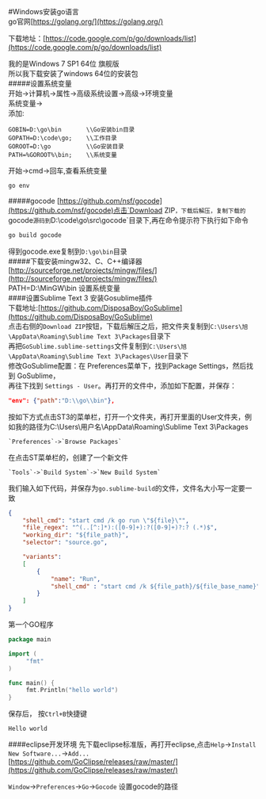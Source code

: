 #Windows安装go语言      
go官网[https://golang.org/](https://golang.org/)         

下载地址：[https://code.google.com/p/go/downloads/list](https://code.google.com/p/go/downloads/list)                    

我的是Windows 7 SP1 64位 旗舰版            
所以我下载安装了windows 64位的安装包           
#####设置系统变量         
开始->计算机->属性->高级系统设置->高级->环境变量           
系统变量->              
添加: 
```text
GOBIN=D:\go\bin       \\Go安装bin目录
GOPATH=D:\code\go;    \\工作目录
GOROOT=D:\go          \\Go安装目录
PATH=%GOROOT%\bin;    \\系统变量
```
开始->cmd->回车,查看系统变量
```bat
go env
```            
#####gocode
[https://github.com/nsf/gocode](https://github.com/nsf/gocode)点击`Download ZIP`，下载后解压，复制下载的`gocode`源码到`D:\code\go\src\gocode`目录下,再在命令提示符下执行如下命令 
```bat
go build gocode
```       
得到gocode.exe复制到`D:\go\bin`目录             
#####下载安装mingw32、C、C++编译器        
[http://sourceforge.net/projects/mingw/files/](http://sourceforge.net/projects/mingw/files/)        
PATH=D:\MinGW\bin 设置系统变量           
####设置Sublime Text 3
安装Gosublime插件           
下载地址:[https://github.com/DisposaBoy/GoSublime](https://github.com/DisposaBoy/GoSublime)       
点击右侧的`Download ZIP`按钮，下载后解压之后，把文件夹复制到`C:\Users\旭\AppData\Roaming\Sublime Text 3\Packages`目录下          
再把`GoSublime.sublime-settings`文件复制到`C:\Users\旭\AppData\Roaming\Sublime Text 3\Packages\User`目录下      
修改GoSublime配置：在 Preferences菜单下，找到Package Settings，然后找到 GoSublime，            
再往下找到 `Settings - User`。再打开的文件中，添加如下配置，并保存：
```json
"env": {"path":"D:\\go\\bin"},
```

按如下方式点击ST3的菜单栏，打开一个文件夹，再打开里面的User文件夹，例如我的路径为C:\Users\用户名\AppData\Roaming\Sublime Text 3\Packages
```text
`Preferences`->`Browse Packages`
```
在点击ST菜单栏的，创建了一个新文件
```text
`Tools`->`Build System`->`New Build System`
```
我们输入如下代码，并保存为`go.sublime-build`的文件，文件名大小写一定要一致      
```json
{
    "shell_cmd": "start cmd /k go run \"${file}\"",
    "file_regex": "^(..[^:]*):([0-9]+):?([0-9]+)?:? (.*)$",
    "working_dir": "${file_path}",
    "selector": "source.go",

    "variants":
    [
        {
            "name": "Run",
            "shell_cmd" : "start cmd /k ${file_path}/${file_base_name}"
        }
    ]
}
```
第一个GO程序
```go
package main

import (
     "fmt"
)

func main() {
     fmt.Println("hello world")
}
```
保存后，
按`Ctrl+B`快捷键
```text
Hello world
```
####eclipse开发环境
先下载eclipse标准版，再打开eclipse,点击`Help`->`Install New Software...`->`Add...`          
[https://github.com/GoClipse/releases/raw/master/](https://github.com/GoClipse/releases/raw/master/)          

`Window`->`Preferences`->`Go`->`Gocode` 设置gocode的路径
